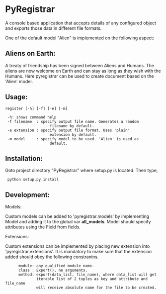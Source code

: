 PyRegistrar
===========

A console based application that accepts details of any configured
object and exports those data in different file formats.

One of the default model "Alien" is implemented on the following aspect:

Aliens on Earth:
---------------- 
A treaty of friendship has been signed between Aliens and Humans. The
aliens are now welcome on Earth and can stay as long as they wish with
the Humans. Here pyregistrar can be used to create document based on
the 'Alien' model.

Usage:
------
	register [-h] [-f] [-e] [-m]
	 
	 -h: shows command help
	 -f filename  : specify output file name. Generates a random
            	      	filename by default.
	 -e extension : specify output file format. Uses 'plain'
            	      	extension by default.
	 -m model     : specify model to be used. 'Alien' is used as
            	      	default.


Installation:
---------
Goto project directory "PyRegistrar"  where setup.py is located. Then type,

     python setup.py install


Development:
------------
Models:

Custom models can be added to 'pyregistrar.models' by implementing
Model and adding it to the global var __all_models__. Model should
specify attributes using the Field from fields.

Extensions:

Custom extensions can be implemented by placing new extension into
'pyregistrar.extensions'. It is mandatory to make sure that the
extension added should obey the following constranins.

       	  module: any qualified module name.
       	  class : Export(), no arguments.
       	  method: export(data_list, file_name), where data_list will get
       	       	  iterable list of 2 tuples as key and attribute and file_name
      	      	  will receive absolute name for the file to be created.